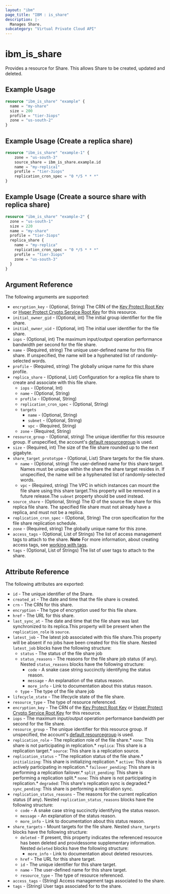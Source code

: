 ```yaml
---
layout: "ibm"
page_title: "IBM : is_share"
description: |-
  Manages Share.
subcategory: "Virtual Private Cloud API"
---
```


# ibm\_is_share

Provides a resource for Share. This allows Share to be created, updated and deleted.

## Example Usage

```terraform
resource "ibm_is_share" "example" {
  name = "my-share"
  size = 200
  profile = "tier-3iops"
  zone = "us-south-2"
}
```
## Example Usage (Create a replica share)

```terraform
resource "ibm_is_share" "example-1" {
    zone = "us-south-3"
    source_share = ibm_is_share.example.id
    name = "my-replica1"
    profile = "tier-3iops"
    replication_cron_spec = "0 */5 * * *"
}
```
## Example Usage (Create a source share with replica share)

```terraform
resource "ibm_is_share" "example-2" {
  zone = "us-south-1"
  size = 220
  name = "my-share"
  profile = "tier-3iops"
  replica_share {
    name = "my-replica" 
    replication_cron_spec = "0 */5 * * *"
    profile = "tier-3iops"
    zone = "us-south-3"
  }
}
```
## Argument Reference

The following arguments are supported:

- `encryption_key` - (Optional, String) The CRN of the [Key Protect Root Key](https://cloud.ibm.com/docs/key-protect?topic=key-protect-getting-started-tutorial) or [Hyper Protect Crypto Service Root Key](https://cloud.ibm.com/docs/hs-crypto?topic=hs-crypto-get-started) for this resource.
- `initial_owner_gid` - (Optional, int) The initial group identifier for the file share.
- `initial_owner_uid` - (Optional, int) The initial user identifier for the file share.
- `iops` - (Optional, int) The maximum input/output operation performance bandwidth per second for the file share.
- `name` - (Required, string) The unique user-defined name for this file share. If unspecified, the name will be a hyphenated list of randomly-selected words.
- `profile` - (Required, string) The globally unique name for this share profile.
- `replica_share` - (Optional, List) Configuration for a replica file share to create and associate with this file share.
  - `iops` - (Optional, Int)
  - `name` - (Optional, String)
  - `profile` - (Optional, String)
  - `replication_cron_spec` - (Optional, String)
  - `targets`
    - `name` - (Optional, String)
    - `subnet` - (Optional, String)
    - `vpc` - (Required, String) 
  - `zone` - (Required, String)
- `resource_group` - (Optional, string) The unique identifier for this resource group. If unspecified, the account's [default resourcegroup](https://cloud.ibm.com/apidocs/resource-manager#introduction) is used.
- `size` - (Required, int) The size of the file share rounded up to the next gigabyte.
- `share_target_prototype` - (Optional, List) Share targets for the file share.
  - `name` - (Optional, string) The user-defined name for this share target. Names must be unique within the share the share target resides in. If unspecified, the name will be a hyphenated list of randomly-selected words.
  - `vpc` - (Required, string) The VPC in which instances can mount the file share using this share target.This property will be removed in a future release.The `subnet` property should be used instead.
- `source_share` - (Optional, String) The ID of the source file share for this replica file share. The specified file share must not already have a replica, and must not be a replica.
- `replication_cron_spec` - (Optional, String) The cron specification for the file share replication schedule.
- `zone` - (Required, string) The globally unique name for this zone.
- `access_tags`  - (Optional, List of Strings) The list of access management tags to attach to the share. **Note** For more information, about creating access tags, see [working with tags](https://cloud.ibm.com/docs/account?topic=account-tag).
- `tags`  - (Optional, List of Strings) The list of user tags to attach to the share.

## Attribute Reference

The following attributes are exported:

- `id` - The unique identifier of the Share.
- `created_at` - The date and time that the file share is created.
- `crn` - The CRN for this share.
- `encryption` - The type of encryption used for this file share.
- `href` - The URL for this share.
- `last_sync_at` - The date and time that the file share was last synchronized to its replica.This property will be present when the `replication_role` is `source`.
- `latest_job` - The latest job associated with this file share.This property will be absent if no jobs have been created for this file share. Nested `latest_job` blocks have the following structure:
  - `status` - The status of the file share job
  - `status_reasons` - The reasons for the file share job status (if any). Nested `status_reasons` blocks have the following structure:
    - `code` - A snake case string succinctly identifying the status reason.
    - `message` - An explanation of the status reason.
    - `more_info` - Link to documentation about this status reason.
  - `type` - The type of the file share job
- `lifecycle_state` - The lifecycle state of the file share.
- `resource_type` - The type of resource referenced.
- `encryption_key` - The CRN of the [Key Protect Root Key](https://cloud.ibm.com/docs/key-protect?topic=key-protect-getting-started-tutorial) or [Hyper Protect Crypto Service Root Key](https://cloud.ibm.com/docs/hs-crypto?topic=hs-crypto-get-started) for this resource.
- `iops` - The maximum input/output operation performance bandwidth per second for the file share.
- `resource_group` - The unique identifier for this resource group. If unspecified, the account's [default resourcegroup](https://cloud.ibm.com/apidocs/resource-manager#introduction) is used.
- `replication_role`  - The replication role of the file share.* `none`: This share is not participating in replication.* `replica`: This share is a replication target.* `source`: This share is a replication source.
- `replication_status` - "The replication status of the file share.* `initializing`: This share is initializing replication.* `active`: This share is actively participating in replication.* `failover_pending`: This share is performing a replication failover.* `split_pending`: This share is performing a replication split.* `none`: This share is not participating in replication.* `degraded`: This share's replication sync is degraded.* `sync_pending`: This share is performing a replication sync.
- `replication_status_reasons` - The reasons for the current replication status (if any). Nested `replication_status_reasons` blocks have the following structure:
  - `code` - A snake case string succinctly identifying the status reason.
  - `message` - An explanation of the status reason.
  - `more_info` - Link to documentation about this status reason.
- `share_targets` - Mount targets for the file share. Nested `share_targets` blocks have the following structure:
	- `deleted` - If present, this property indicates the referenced resource has been deleted and providessome supplementary information. Nested `deleted` blocks have the following structure:
		- `more_info` - Link to documentation about deleted resources.
	- `href` - The URL for this share target.
	- `id` - The unique identifier for this share target.
	- `name` - The user-defined name for this share target.
	- `resource_type` - The type of resource referenced.
- `access_tags`  - (String) Access management tags associated to the share.
- `tags`  - (String) User tags associated for to the share.